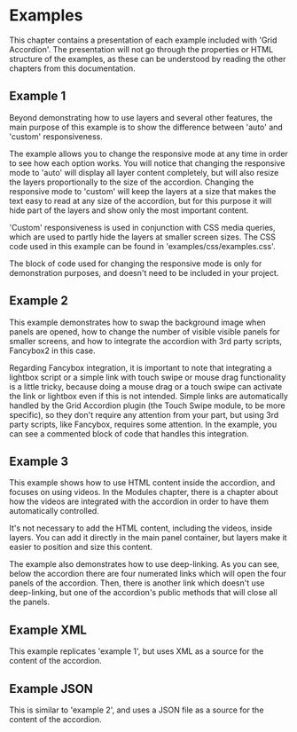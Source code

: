 # Examples #

This chapter contains a presentation of each example included with 'Grid Accordion'. The presentation will not go through the properties or HTML structure of the examples, as these can be understood by reading the other chapters from this documentation.

## Example 1 ##

Beyond demonstrating how to use layers and several other features, the main purpose of this example is to show the difference between 'auto' and 'custom' responsiveness. 

The example allows you to change the responsive mode at any time in order to see how each option works. You will notice that changing the responsive mode to 'auto' will display all layer content completely, but will also resize the layers proportionally to the size of the accordion. Changing the responsive mode to 'custom' will keep the layers at a size that makes the text easy to read at any size of the accordion, but for this purpose it will hide part of the layers and show only the most important content.

'Custom' responsiveness is used in conjunction with CSS media queries, which are used to partly hide the layers at smaller screen sizes. The CSS code used in this example can be found in 'examples/css/examples.css'.

The block of code used for changing the responsive mode is only for demonstration purposes, and doesn't need to be included in your project.

## Example 2 ##

This example demonstrates how to swap the background image when panels are opened, how to change the number of visible visible panels for smaller screens, and how to integrate the accordion with 3rd party scripts, Fancybox2 in this case.

Regarding Fancybox integration, it is important to note that integrating a lightbox script or a simple link with touch swipe or mouse drag functionality is a little tricky, because doing a mouse drag or a touch swipe can activate the link or lightbox even if this is not intended. Simple links are automatically handled by the Grid Accordion plugin (the Touch Swipe module, to be more specific), so they don't require any attention from your part, but using 3rd party scripts, like Fancybox, requires some attention. In the example, you can see a commented block of code that handles this integration.

## Example 3 ##

This example shows how to use HTML content inside the accordion, and focuses on using videos. In the Modules chapter, there is a chapter about how the videos are integrated with the accordion in order to have them automatically controlled.

It's not necessary to add the HTML content, including the videos, inside layers. You can add it directly in the main panel container, but layers make it easier to position and size this content.

The example also demonstrates how to use deep-linking. As you can see, below the accordion there are four numerated links which will open the four panels of the accordion. Then, there is another link which doesn't use deep-linking, but one of the accordion's public methods that will close all the panels.

## Example XML ##

This example replicates 'example 1', but uses XML as a source for the content of the accordion.

## Example JSON ##

This is similar to 'example 2', and uses a JSON file as a source for the content of the accordion.
